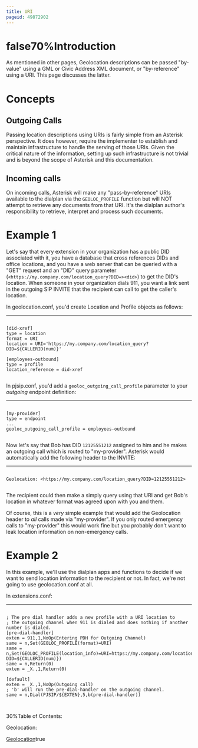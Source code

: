 ```yaml
---
title: URI
pageid: 49872902
---
```


false70%Introduction
============

As mentioned in other pages, Geolocation descriptions can be passed "by-value" using a GML or Civic Address XML document, or "by-reference" using a URI. This page discusses the latter.

Concepts
========

Outgoing Calls
--------------

Passing location descriptions using URIs is fairly simple from an Asterisk perspective. It does however, require the implementer to establish and maintain infrastructure to handle the serving of those URIs. Given the critical nature of the information, setting up such infrastructure is not trivial and is beyond the scope of Asterisk and this documentation.

Incoming calls
--------------

On incoming calls, Asterisk will make any "pass-by-reference" URIs available to the dialplan via the `GEOLOC_PROFILE` function but will NOT attempt to retrieve any documents from that URI. It's the dialplan author's responsibility to retrieve, interpret and process such documents.

Example 1
=========

Let's say that every extension in your organization has a public DID associated with it, you have a database that cross references DIDs and office locations, and you have a web server that can be queried with a "GET" request and an "DID" query parameter (`<https://my.company.com/location_query?DID=><did>`) to get the DID's location. When someone in your organization dials 911, you want a link sent in the outgoing SIP INVITE that the recipient can call to get the caller's location.

In geolocation.conf, you'd create Location and Profile objects as follows:




---

  
  


```

[did-xref]
type = location
format = URI
location = URI='https://my.company.com/location_query?DID=${CALLERID(num)}'

[employees-outbound]
type = profile
location_reference = did-xref


```


In pjsip.conf, you'd add a `geoloc_outgoing_call_profile` parameter to your *outgoing* endpoint definition:




---

  
  


```

[my-provider]
type = endpoint
...
geoloc_outgoing_call_profile = employees-outbound


```


Now let's say that Bob has DID `12125551212` assigned to him and he makes an outgoing call which is routed to "my-provider". Asterisk would automatically add the following header to the INVITE:




---

  
  


```

Geolocation: <https://my.company.com/location_query?DID=12125551212>


```


The recipient could then make a simply query using that URI and get Bob's location in whatever format was agreed upon with you and them.

Of course, this is a *very* simple example that would add the Geolocation header to *all* calls made via "my-provider". If you only routed emergency calls to "my-provider" this would work fine but you probably don't want to leak location information on non-emergency calls.

Example 2
=========

In this example, we'll use the dialplan apps and functions to decide if we want to send location information to the recipient or not. In fact, we're not going to use geolocation.conf at all.

In extensions.conf:




---

  
  


```

; The pre dial handler adds a new profile with a URI location to
; the outgoing channel when 911 is dialed and does nothing if another number is dialed.
[pre-dial-handler]
exten = 911,1,NoOp(Entering PDH for Outgoing Channel)
same = n,Set(GEOLOC_PROFILE(format)=URI)
same = n,Set(GEOLOC_PROFILE(location_info)=URI=https://my.company.com/location_query?DID=${CALLERID(num)})
same = n,Return(0)
exten = _X.,1,Return(0)

[default]
exten = _X.,1,NoOp(Outgoing call)
; 'b' will run the pre-dial-handler on the outgoing channel.
same = n,Dial(PJSIP/${EXTEN},5,b(pre-dial-handler))



```


30%Table of Contents:

Geolocation:

[Geolocation](/Geolocation)true